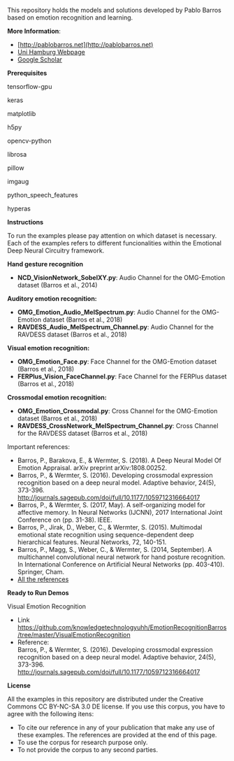 This repository holds the models and solutions developed by Pablo Barros based on emotion recognition and learning.

**More Information**:

- [http://pablobarros.net](http://pablobarros.net)
- [Uni Hamburg Webpage](https://www.inf.uni-hamburg.de/en/inst/ab/wtm/people/barros.html)
- [Google Scholar](https://scholar.google.com/citations?user=LU9tpkMAAAAJ)


**Prerequisites**


tensorflow-gpu </br>

keras</br>

matplotlib</br>

h5py</br>

opencv-python</br>

librosa</br>

pillow</br>

imgaug</br>

python_speech_features</br>

hyperas </br>


**Instructions**

To run the examples please pay attention on which dataset is necessary. Each of the examples refers to different funcionalities within the Emotional Deep Neural Circuitry framework.

**Hand gesture recognition**

- **NCD_VisionNetwork_SobelXY.py**: Audio Channel for the OMG-Emotion dataset (Barros et al., 2014)

**Auditory emotion recognition:**

- **OMG_Emotion_Audio_MelSpectrum.py**: Audio Channel for the OMG-Emotion dataset (Barros et al., 2018)
- **RAVDESS_Audio_MelSpectrum_Channel.py**: Audio Channel for the RAVDESS dataset (Barros et al., 2018)

**Visual emotion recognition:**

- **OMG_Emotion_Face.py**: Face Channel for the OMG-Emotion dataset (Barros et al., 2018)
- **FERPlus_Vision_FaceChannel.py**: Face Channel for the FERPlus dataset (Barros et al., 2018)

**Crossmodal emotion recognition:**

- **OMG_Emotion_Crossmodal.py**: Cross Channel for the OMG-Emotion dataset (Barros et al., 2018)
- **RAVDESS_CrossNetwork_MelSpectrum_Channel.py**: Cross Channel for the RAVDESS dataset (Barros et al., 2018)


Important references:

 - Barros, P., Barakova, E., & Wermter, S. (2018). A Deep Neural Model Of Emotion Appraisal. arXiv preprint arXiv:1808.00252.
 - Barros, P., & Wermter, S. (2016). Developing crossmodal expression recognition based on a deep neural model. Adaptive behavior, 24(5), 373-396. http://journals.sagepub.com/doi/full/10.1177/1059712316664017
 - Barros, P., & Wermter, S. (2017, May). A self-organizing model for affective memory. In Neural Networks (IJCNN), 2017 International Joint Conference on (pp. 31-38). IEEE.
 - Barros, P., Jirak, D., Weber, C., & Wermter, S. (2015). Multimodal emotional state recognition using sequence-dependent deep hierarchical features. Neural Networks, 72, 140-151.
 - Barros, P., Magg, S., Weber, C., & Wermter, S. (2014, September). A multichannel convolutional neural network for hand posture recognition. In International Conference on Artificial Neural Networks (pp. 403-410). Springer, Cham.
 - [All the references](https://scholar.google.com/citations?user=LU9tpkMAAAAJ)


**Ready to Run Demos**

 Visual Emotion Recognition  
 - Link
    https://github.com/knowledgetechnologyuhh/EmotionRecognitionBarros/tree/master/VisualEmotionRecognition
 - Reference:  
   Barros, P., & Wermter, S. (2016). Developing crossmodal expression recognition based on a deep neural model. Adaptive behavior, 24(5), 373-396. http://journals.sagepub.com/doi/full/10.1177/1059712316664017


**License**

All the examples in this repository are distributed under the Creative Commons CC BY-NC-SA 3.0 DE license. If you use this corpus, you have to agree with the following itens:

- To cite our reference in any of your publication that make any use of these examples. The references are provided at the end of this page.
- To use the corpus for research purpose only.
- To not provide the corpus to any second parties.